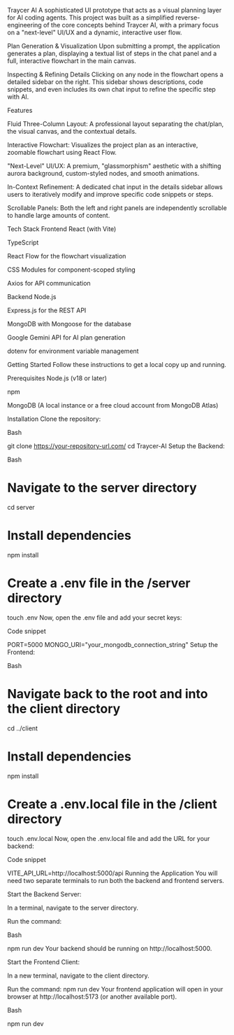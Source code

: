 Traycer AI
A sophisticated UI prototype that acts as a visual planning layer for AI coding agents. This project was built as a simplified reverse-engineering of the core concepts behind Traycer AI, with a primary focus on a "next-level" UI/UX and a dynamic, interactive user flow.



Plan Generation & Visualization
Upon submitting a prompt, the application generates a plan, displaying a textual list of steps in the chat panel and a full, interactive flowchart in the main canvas.

Inspecting & Refining Details
Clicking on any node in the flowchart opens a detailed sidebar on the right. This sidebar shows descriptions, code snippets, and even includes its own chat input to refine the specific step with AI.

 Features

 Fluid Three-Column Layout: A professional layout separating the chat/plan, the visual canvas, and the contextual details.

 Interactive Flowchart: Visualizes the project plan as an interactive, zoomable flowchart using React Flow.

 "Next-Level" UI/UX: A premium, "glassmorphism" aesthetic with a shifting aurora background, custom-styled nodes, and smooth animations.

 In-Context Refinement: A dedicated chat input in the details sidebar allows users to iteratively modify and improve specific code snippets or steps.

 Scrollable Panels: Both the left and right panels are independently scrollable to handle large amounts of content.

Tech Stack
Frontend
React (with Vite)

TypeScript

React Flow for the flowchart visualization

CSS Modules for component-scoped styling

Axios for API communication

Backend
Node.js

Express.js for the REST API

MongoDB with Mongoose for the database

Google Gemini API for AI plan generation

dotenv for environment variable management

Getting Started
Follow these instructions to get a local copy up and running.

Prerequisites
Node.js (v18 or later)

npm

MongoDB (A local instance or a free cloud account from MongoDB Atlas)

Installation
Clone the repository:

Bash

git clone https://your-repository-url.com/
cd Traycer-AI
Setup the Backend:

Bash

# Navigate to the server directory
cd server

# Install dependencies
npm install

# Create a .env file in the /server directory
touch .env
Now, open the .env file and add your secret keys:

Code snippet

PORT=5000
MONGO_URI="your_mongodb_connection_string"
Setup the Frontend:

Bash

# Navigate back to the root and into the client directory
cd ../client

# Install dependencies
npm install

# Create a .env.local file in the /client directory
touch .env.local
Now, open the .env.local file and add the URL for your backend:

Code snippet

VITE_API_URL=http://localhost:5000/api
Running the Application
You will need two separate terminals to run both the backend and frontend servers.

Start the Backend Server:

In a terminal, navigate to the server directory.

Run the command:

Bash

npm run dev
Your backend should be running on http://localhost:5000.

Start the Frontend Client:

In a new terminal, navigate to the client directory.

Run the command: npm run dev
Your frontend application will open in your browser at http://localhost:5173 (or another available port).

Bash

npm run dev
